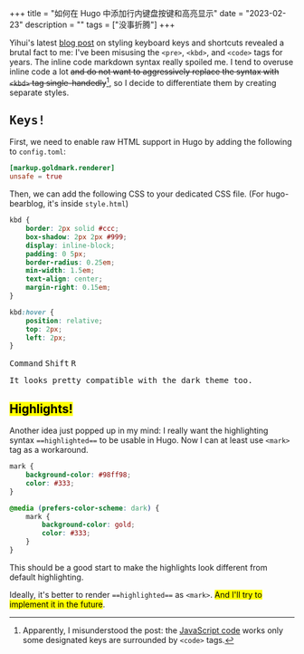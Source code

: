 +++
title = "如何在 Hugo 中添加行内键盘按键和高亮显示"
date = "2023-02-23"
description = ""
tags = ["没事折腾"]
+++

Yihui's latest [blog post](https://yihui.org/en/2023/02/key-buttons/) on styling keyboard keys and shortcuts revealed a brutal fact to me: I've been misusing the `<pre>`, `<kbd>`, and `<code>` tags for years. The inline code markdown syntax really spoiled me. I tend to overuse inline code a lot ~~and do not want to aggressively replace the syntax with `<kbd>` tag single-handedly~~[^1], so I decide to differentiate them by creating separate styles.

[^1]: Apparently, I misunderstood the post: the [JavaScript code](https://github.com/yihui/misc.js/blob/main/js/key-buttons.js) works only some designated keys are surrounded by `<code>` tags.

## <kbd>Keys!</kbd>

First, we need to enable raw HTML support in Hugo by adding the following to `config.toml`:

```toml
[markup.goldmark.renderer]
unsafe = true
```

Then, we can add the following CSS to your dedicated CSS file. (For hugo-bearblog, it's inside `style.html`)

```css
kbd {
    border: 2px solid #ccc;
    box-shadow: 2px 2px #999;
    display: inline-block;
    padding: 0 5px;
    border-radius: 0.25em;
    min-width: 1.5em;
    text-align: center;
    margin-right: 0.15em;
}

kbd:hover {
    position: relative;
    top: 2px;
    left: 2px;
}
```

<kbd>Command</kbd>
<kbd>Shift</kbd>
<kbd>R</kbd>

<kbd>It looks pretty compatible with the dark theme too.</kbd>

## <mark>Highlights!</mark>

Another idea just popped up in my mind: I really want the highlighting syntax `==highlighted==` to be usable in Hugo. Now I can at least use `<mark>` tag as a workaround.

```css
mark {
    background-color: #98ff98;
    color: #333;
}

@media (prefers-color-scheme: dark) {
    mark {
        background-color: gold;
        color: #333;
    }
}
```

This should be a good start to make the highlights look different from default highlighting.

Ideally, it's better to render `==highlighted==` as `<mark>`. <mark>And I'll try to implement it in the future</mark>.
